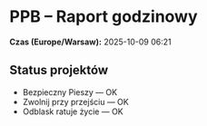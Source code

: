 # PPB – Raport godzinowy
**Czas (Europe/Warsaw):** 2025-10-09 06:21

## Status projektów
- Bezpieczny Pieszy — OK
- Zwolnij przy przejściu — OK
- Odblask ratuje życie — OK

